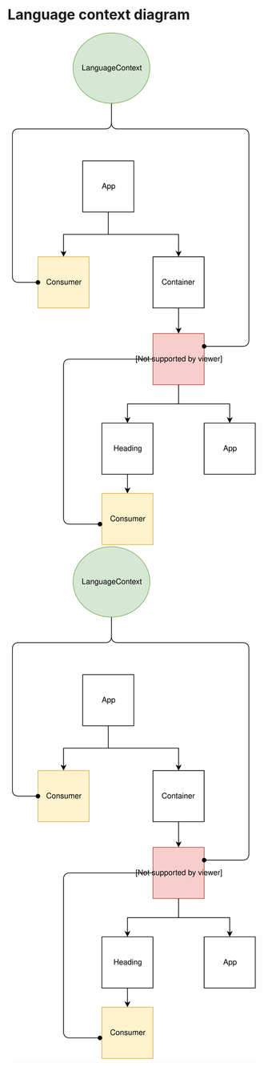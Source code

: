 # Language context diagram

![App language context diagram](./app-language-context.svg)
<img src="./app-language-context.svg">
